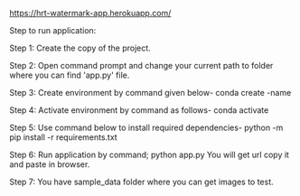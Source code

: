https://hrt-watermark-app.herokuapp.com/

Step to run application:

Step 1:	Create the copy of the project.

Step 2: Open command prompt and change your current path to folder where you can find 'app.py' file.

Step 3: Create environment by command given below- conda create -name <environment name>

Step 4: Activate environment by command as follows- conda activate <environment name>

Step 5: Use command below to install required dependencies- python -m pip install -r requirements.txt

Step 6: Run application by command; python app.py You will get url copy it and paste in browser.

Step 7: You have sample_data folder where you can get images to test.
